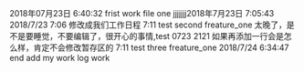 2018年07月23日  6:40:32 frist work file one
jjjjjjj2018年7月23日   7:05:43
2018/7/23 7:06 修改成我们工作日程
7:11 test second  freature_one
太晚了，是不是要睡觉，不要编辑了，很开心的事情,test 0723 2121
如果再添加一行会是怎么样，肯定不会修改暂存区的
7:11 test three  freature_one
2018/7/24 6:34:47 end add my work log
work
